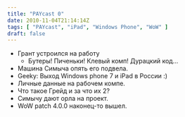 ```yaml
---
title: "PAYcast 0"
date: 2010-11-04T21:14:14Z
tags: [ "PAYcast", "iPad", "Windows Phone", "WoW" ]
draft: false
---
```

<ul>
<li>Грант устроился на работу
<ul>
<li>Бутеры! Пиченьки! Клевый комп! Дурацкий код&#8230;</li>
</ul>
</li>
<li>Машина Симыча опять его подвела.</li>
<li>Geeky: Выход Windows phone 7 и iPad в России :)</li>
<li>Личные данные на рабочем компе.</li>
<li>Что такое Грейд и за что их 2?</li>
<li>Симычу дают орла на проект.</li>
<li>WoW patch 4.0.0 наконец-то вышел.</li>
</ul>

     